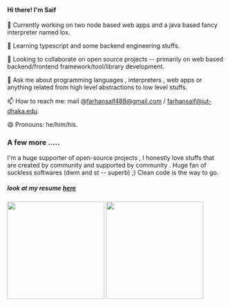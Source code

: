#### Hi there! I'm Saif  

 

🔭 Currently working on two node based web apps and a java based fancy interpreter named lox.  

 🌱 Learning typescript and some backend engineering stuffs.  
 
 👯 Looking to collaborate on open source projects -- primarily on web based backend/frontend framework/tool/library development.  
 
 💬 Ask me about programming languages , interpreters , web apps or anything related from high level abstractions to low level stuffs.  
 
 📫 How to reach me: mail @farhansaif488@gmail.com / farhansaif@iut-dhaka.edu.  
 
 😄 Pronouns: he/him/his.  
 
 ### A few more .....
 
 I'm a huge supporter of open-source projects , I honestly love stuffs that are created by community and supported by community .
 Huge fan of suckless softwares (dwm and st -- superb) ;) Clean code is the way to go. 
 
 
 ##### look at my resume [here](https://github.com/overlorde/overlorde/blob/main/cv.pdf)
 
 <p float="left" >
  <img  align="center" height="225px" src="https://github-readme-stats.vercel.app/api?username=overlorde&show_icons=true&theme=dark&hide=stars" />
 <img  align="center" height="225px" src="https://github-readme-stats.vercel.app/api/top-langs/?username=overlorde&theme=dark&langs_count=3" />
</p>
  

